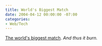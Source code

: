 ```yaml
---
title: World's Biggest Match
date: 2004-04-12 00:00:00 -07:00
categories:
- Web/Tech
---
```


<p>
<a href="http://phillumeny.onego.ru/collect/articles/phil33.html">The world's biggest match</a>. <em>And thus it burn.</em>
</p>
